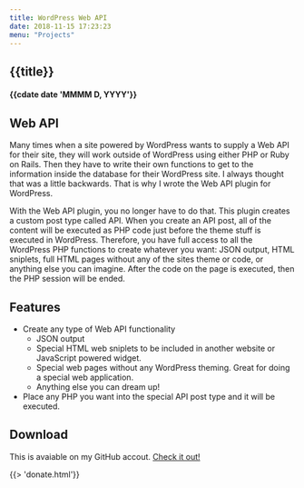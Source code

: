 ```yaml
---
title: WordPress Web API
date: 2018-11-15 17:23:23
menu: "Projects"
---
```

## {{title}}
#### {{cdate date 'MMMM D, YYYY'}}


## Web API

Many times when a site powered by WordPress wants to supply a Web API for their site, they will work outside of WordPress using either PHP or Ruby on Rails. Then they have to write their own functions to get to the information inside the database for their WordPress site. I always thought that was a little backwards. That is why I wrote the Web API plugin for WordPress.


With the Web API plugin, you no longer have to do that. This plugin creates a custom post type called API. When you create an API post, all of the content will be executed as PHP code just before the theme stuff is executed in WordPress. Therefore, you have full access to all the WordPress PHP functions to create whatever you want: JSON output, HTML sniplets, full HTML pages without any of the sites theme or code, or anything else you can imagine. After the code on the page is executed, then the PHP session will be ended.


## Features


- Create any type of Web API functionality
	- JSON output
	- Special HTML web sniplets to be included in another website or JavaScript powered widget.
	- Special web pages without any WordPress theming. Great for doing a special web application.
	- Anything else you can dream up!
- Place any PHP you want into the special API post type and it will be executed.

## Download

This is avaiable on my GitHub accout. [Check it out!](https://github.com/raguay/cct_api)

{{> 'donate.html'}}
